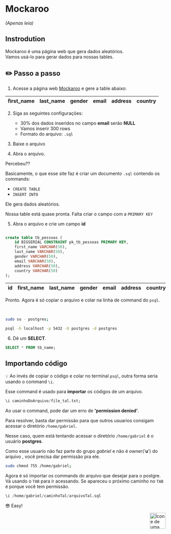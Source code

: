# Mockaroo

*(Apenas leia)*
## Instrodution
Mockaroo é uma página web que gera dados aleatórios. <br>
Vamos usá-lo para gerar dados para nossas tables.


## :pencil2: Passo a passo

1. Acesse a página web [Mockaroo](https://www.mockaroo.com/) e gere a table abaixo:



| first_name | last_name | gender | email | address | country |
| :---       | :---      | :---   | :---  | :---    | :---    |


2. Siga as seguintes configurações:

    * 30% dos dados inseridos no campo **email** serão **NULL**
    * Vamos inserir 300 rows
    * Formato do arquivo: `.sql`



3. Baixe o arquivo

4. Abra o arquivo.

Percebeu??

Basicamente, o que esse site faz é criar um documento `.sql` contendo os commands:

* `CREATE TABLE`
* `INSERT INTO`

Ele gera dados aleatórios.

Nossa table está quase pronta. Falta criar o campo com a `PRIMARY KEY`

5. Abra o arquivo e crie um campo **id**


```sql

create table tb_pessoas (
	id BIGSERIAL CONSTRAINT pk_tb_pessoas PRIMARY KEY,
	first_name VARCHAR(50),
	last_name VARCHAR(50),
	gender VARCHAR(50),
	email VARCHAR(50),
	address VARCHAR(50),
	country VARCHAR(50)
);
```

| id   |first_name | last_name | gender | email | address | country |
| :--- |:---       | :---      | :---   | :---  | :---    | :---    |

Pronto. Agora é só copiar o arquivo e colar na linha de command do `psql`.

<br>

```bash
sudo su - postgres;
```

```bash
psql -h localhost -p 5432 -U postgres -d postgres
```


6. Dê um **SELECT**.

```sql
SELECT * FROM tb_name;
```


## Importando código

:bulb: Ao invés de copiar o código e colar no terminal `psql`, outra forma seria usando o command `\i`.


Esse command é usado para **importar** os códigos de um arquivo.

```sql
\i caminhoDoArquivo/file_tal.txt;
```

Ao usar o command, pode dar um erro de **'permission denied'**. 

Para resolver, basta dar permissão para que outros usuarios consigam acessar o diretório `/home/gabriel`.

Nesse caso, quem está tentando acessar o diretório `/home/gabriel` é o usuário **postgres**.


Como esse usuario não faz parte do grupo *gabriel* e não é owner('**u**') do arquivo , você precisa dar permissão pra ele.

```bash
sudo chmod 755 /home/gabriel;
```


Agora é só importar os commands do arquivo que desejar para o postgre. Vá usando o `TAB` para ir acessando. Se apareceu o próximo caminho no `TAB` é porque você tem permissão.

```sql
\i /home/gabriel/caminhoTal/arquivoTal.sql
```


:sunglasses: Easy!

<!-- Botão para o próximo resumo em ordem sequêncial -->
<a href="https://github.com/lGabrielDev/06.postgreSQL/blob/main/2.praticando/6.2.alter_table.md"><img alt="Ícone de uma seta apontada para direita, representando um link para a próxima página" src="https://cdn-icons-png.flaticon.com/512/8875/8875266.png" width="50px" height="50px" align="right"></a>
